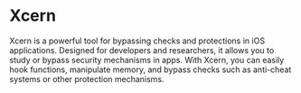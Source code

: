 # Xcern
Xcern is a powerful tool for bypassing checks and protections in iOS applications. Designed for developers and researchers, it allows you to study or bypass security mechanisms in apps. With Xcern, you can easily hook functions, manipulate memory, and bypass checks such as anti-cheat systems or other protection mechanisms.

